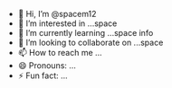 - 👋 Hi, I’m @spacem12
- 👀 I’m interested in ...space
- 🌱 I’m currently learning ...space info
- 💞️ I’m looking to collaborate on ...space
- 📫 How to reach me ...
- 😄 Pronouns: ...
- ⚡ Fun fact: ...

<!---
spacem12/spacem12 is a ✨ special ✨ repository because its `README.md` (this file) appears on your GitHub profile.
You can click the Preview link to take a look at your changes.
--->
